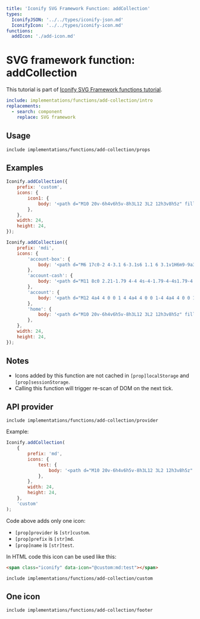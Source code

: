 ```yaml
title: 'Iconify SVG Framework Function: addCollection'
types:
  IconifyJSON: '../../types/iconify-json.md'
  IconifyIcon: '../../types/iconify-icon.md'
functions:
  addIcon: './add-icon.md'
```

# SVG framework function: addCollection

This tutorial is part of [Iconify SVG Framework functions tutorial](./functions.md#adding-icons).

```yaml
include: implementations/functions/add-collection/intro
replacements:
  - search: component
    replace: SVG framework
```

## Usage

`include implementations/functions/add-collection/props`

## Examples

```js
Iconify.addCollection({
	prefix: 'custom',
	icons: {
		icon1: {
			body: '<path d="M10 20v-6h4v6h5v-8h3L12 3L2 12h3v8h5z" fill="currentColor"/>',
		},
	},
	width: 24,
	height: 24,
});
```

```js
Iconify.addCollection({
	prefix: 'mdi',
	icons: {
		'account-box': {
			body: '<path d="M6 17c0-2 4-3.1 6-3.1s6 1.1 6 3.1v1H6m9-9a3 3 0 0 1-3 3a3 3 0 0 1-3-3a3 3 0 0 1 3-3a3 3 0 0 1 3 3M3 5v14a2 2 0 0 0 2 2h14a2 2 0 0 0 2-2V5a2 2 0 0 0-2-2H5a2 2 0 0 0-2 2z" fill="currentColor"/>',
		},
		'account-cash': {
			body: '<path d="M11 8c0 2.21-1.79 4-4 4s-4-1.79-4-4s1.79-4 4-4s4 1.79 4 4m0 6.72V20H0v-2c0-2.21 3.13-4 7-4c1.5 0 2.87.27 4 .72M24 20H13V3h11v17m-8-8.5a2.5 2.5 0 0 1 5 0a2.5 2.5 0 0 1-5 0M22 7a2 2 0 0 1-2-2h-3c0 1.11-.89 2-2 2v9a2 2 0 0 1 2 2h3c0-1.1.9-2 2-2V7z" fill="currentColor"/>',
		},
		'account': {
			body: '<path d="M12 4a4 4 0 0 1 4 4a4 4 0 0 1-4 4a4 4 0 0 1-4-4a4 4 0 0 1 4-4m0 10c4.42 0 8 1.79 8 4v2H4v-2c0-2.21 3.58-4 8-4z" fill="currentColor"/>',
		},
		'home': {
			body: '<path d="M10 20v-6h4v6h5v-8h3L12 3L2 12h3v8h5z" fill="currentColor"/>',
		},
	},
	width: 24,
	height: 24,
});
```

## Notes

- Icons added by this function are not cached in `[prop]localStorage` and `[prop]sessionStorage`.
- Calling this function will trigger re-scan of DOM on the next tick.

## API provider

`include implementations/functions/add-collection/provider`

Example:

```js
Iconify.addCollection(
	{
		prefix: 'md',
		icons: {
			test: {
				body: '<path d="M10 20v-6h4v6h5v-8h3L12 3L2 12h3v8h5z" fill="currentColor"/>',
			},
		},
		width: 24,
		height: 24,
	},
	'custom'
);
```

Code above adds only one icon:

- `[prop]provider` is `[str]custom`.
- `[prop]prefix` is `[str]md`.
- `[prop]name` is `[str]test`.

In HTML code this icon can be used like this:

```html
<span class="iconify" data-icon="@custom:md:test"></span>
```

`include implementations/functions/add-collection/custom`

## One icon

`include implementations/functions/add-collection/footer`
